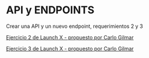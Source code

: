 # API y ENDPOINTS

Crear una API y un nuevo endpoint, requerimientos 2 y 3   

[Ejercicio 2 de Launch X - propuesto por Carlo Gilmar](https://github.com/LaunchX-InnovaccionVirtual/MissionNodeJS/blob/main/semanas/semana_4/2_api_fizzbuzz_parte2.md)  

[Ejercicio 3 de Launch X - propuesto por Carlo Gilmar](https://github.com/LaunchX-InnovaccionVirtual/MissionNodeJS/blob/main/semanas/semana_4/3_nuevo_feature_fizzbuzz_parte3.md)  
